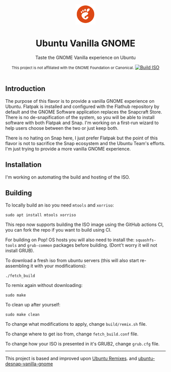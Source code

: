 <div align="center">
  <img src="assets/images/ubuntu-vanilla-gnome-logo.svg" width="64">
  <h1 align="center">Ubuntu Vanilla GNOME</h1>
  <p align="center">Taste the GNOME Vanilla experience on Ubuntu</p>
  <small>This project is not affiliated with the GNOME Foundation or Canonical.</small>
  <a href="https://github.com/mirkobrombin/ubuntu-vanilla-gnome/actions/workflows/makefile.yml">
    <img src="https://github.com/mirkobrombin/ubuntu-vanilla-gnome/actions/workflows/makefile.yml/badge.svg" alt="Build ISO">
  </a>
</div>

<br/>

## Introduction
The purpose of this flavor is to provide a vanilla GNOME experience on Ubuntu. Flatpak is
installed and configured with the Flathub repository by default and the GNOME Software
application replaces the Snapcraft Store. There is no de-snapification of the system, so
you will be able to install software with both Flatpak and Snap. I'm working on a first-run
wizard to help users choose between the two or just keep both.

There is no hating on Snap here, I just prefer Flatpak but the point of this flavor is not
to sacrifice the Snap ecosystem and the Ubuntu Team's efforts. I'm just trying to provide
a more vanilla GNOME experience.

## Installation
I'm working on automating the build and hosting of the ISO.

## Building

To locally build an iso you need `mtools` and `xorriso`: 
```
sudo apt install mtools xorriso
```

This repo now supports building the ISO image using the GitHub actions CI, you can fork the 
repo if you want to build using CI.

For building on Pop! OS hosts you will also need to install the: ```squashfs-tools``` 
and ```grub-common``` packages before building. (Dont't worry it will not install GRUB).

To download a fresh iso from ubuntu servers (this will also start re-assembling it 
with your modifications): 

```
./fetch_build
```

To remix again without downloading:

```
sudo make
```

To clean up after yourself:

```
sudo make clean
```

To change what modifications to apply, change `build/remix.sh` file.

To change where to get iso from, change `fetch_build.conf` file.

To change how your ISO is presented in it's GRUB2, change `grub.cfg` file.

---

This project is based and improved upon [Ubuntu Remixes](https://gitlab.com/ubuntu-unity/ubuntu-remixes).
and [ubuntu-desnap-vanilla-gnome](https://github.com/ThePenguinUser/ubuntu-desnap-vanilla-gnome)
